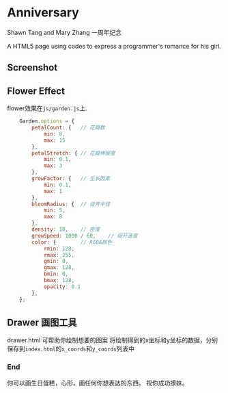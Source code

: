 # Anniversary
Shawn Tang and Mary Zhang 一周年纪念

A HTML5 page using codes to express a programmer's romance for his girl.

## Screenshot
[](http://785i8w.com2.z0.glb.qiniucdn.com/love-story.png)

## Flower Effect
flower效果在`js/garden.js`上.
```Javascript
    Garden.options = {
        petalCount: {   // 花瓣数
            min: 8,
            max: 15
        },
        petalStretch: { // 花瓣伸展度
            min: 0.1,
            max: 3
        },
        growFactor: {   // 生长因素
            min: 0.1,
            max: 1
        },
        bloomRadius: {  // 绽开半径
            min: 5,
            max: 8
        },
        density: 10,    // 密度
        growSpeed: 1000 / 60,    // 绽开速度
        color: {        // RGBA颜色
            rmin: 128,
            rmax: 255,
            gmin: 0,
            gmax: 128,
            bmin: 0,
            bmax: 128,
            opacity: 0.1
        },
    };
```

## Drawer 画图工具
drawer.html 可帮助你绘制想要的图案
将绘制得到的x坐标和y坐标的数据，分别保存到`index.html`的`x_coords`和`y_coords`列表中
[](http://785i8w.com2.z0.glb.qiniucdn.com/drawer-tracker.png)

### End
你可以画生日蛋糕，心形，画任何你想表达的东西。
祝你成功撩妹。
